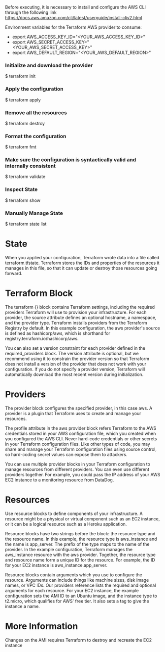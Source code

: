 Before executing, it is necessary to install and configure the AWS CLI through the following link
https://docs.aws.amazon.com/cli/latest/userguide/install-cliv2.html

Environment variables for the Terraform AWS provider to consume:
* export AWS_ACCESS_KEY_ID="<YOUR_AWS_ACCESS_KEY_ID>"
* export AWS_SECRET_ACCESS_KEY="<YOUR_AWS_SECRET_ACCESS_KEY>"
* export AWS_DEFAULT_REGION="<YOUR_AWS_DEFAULT_REGION>"

### Initialize and download the provider
$ terraform init

### Apply the configuration
$ terraform apply

### Remove all the resources
$ terraform destroy

### Format the configuration
$ terraform fmt

### Make sure the configuration is syntactically valid and internally consistent
$ terraform validate

### Inspect State
$ terraform show

### Manually Manage State
$ terraform state list

# State
When you applied your configuration, Terraform wrote data into a file called terraform.tfstate. Terraform stores the IDs and properties of the resources it manages in this file, so that it can update or destroy those resources going forward.

# Terraform Block
The terraform {} block contains Terraform settings, including the required providers Terraform will use to provision your infrastructure. For each provider, the source attribute defines an optional hostname, a namespace, and the provider type. Terraform installs providers from the Terraform Registry by default. In this example configuration, the aws provider's source is defined as hashicorp/aws, which is shorthand for registry.terraform.io/hashicorp/aws.

You can also set a version constraint for each provider defined in the required_providers block. The version attribute is optional, but we recommend using it to constrain the provider version so that Terraform does not install a version of the provider that does not work with your configuration. If you do not specify a provider version, Terraform will automatically download the most recent version during initialization.

# Providers
The provider block configures the specified provider, in this case aws. A provider is a plugin that Terraform uses to create and manage your resources.

The profile attribute in the aws provider block refers Terraform to the AWS credentials stored in your AWS configuration file, which you created when you configured the AWS CLI. Never hard-code credentials or other secrets in your Terraform configuration files. Like other types of code, you may share and manage your Terraform configuration files using source control, so hard-coding secret values can expose them to attackers.

You can use multiple provider blocks in your Terraform configuration to manage resources from different providers. You can even use different providers together. For example, you could pass the IP address of your AWS EC2 instance to a monitoring resource from DataDog.

# Resources
Use resource blocks to define components of your infrastructure. A resource might be a physical or virtual component such as an EC2 instance, or it can be a logical resource such as a Heroku application.

Resource blocks have two strings before the block: the resource type and the resource name. In this example, the resource type is aws_instance and the name is app_server. The prefix of the type maps to the name of the provider. In the example configuration, Terraform manages the aws_instance resource with the aws provider. Together, the resource type and resource name form a unique ID for the resource. For example, the ID for your EC2 instance is aws_instance.app_server.

Resource blocks contain arguments which you use to configure the resource. Arguments can include things like machine sizes, disk image names, or VPC IDs. Our providers reference lists the required and optional arguments for each resource. For your EC2 instance, the example configuration sets the AMI ID to an Ubuntu image, and the instance type to t2.micro, which qualifies for AWS' free tier. It also sets a tag to give the instance a name.

# More Information
Changes on the AMI requires Terraform to destroy and recreate the EC2 instance